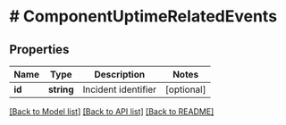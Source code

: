 # # ComponentUptimeRelatedEvents

## Properties

Name | Type | Description | Notes
------------ | ------------- | ------------- | -------------
**id** | **string** | Incident identifier | [optional]

[[Back to Model list]](../../README.md#models) [[Back to API list]](../../README.md#endpoints) [[Back to README]](../../README.md)
